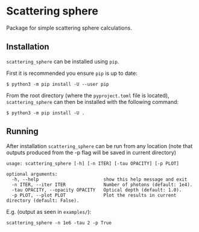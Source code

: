 # Scattering sphere
Package for simple scattering sphere calculations.

## Installation

```scattering_sphere``` can be installed using ```pip```. 

First it is recommended you ensure ```pip``` is up to date:

```
$ python3 -m pip install -U --user pip
```

From the root directory (where the ```pyproject.toml``` file is located),  ```scattering_sphere``` can then be installed with the following command:

```
$ python3 -m pip install -U . 
```

## Running 

After installation ```scattering_sphere``` can be run from any location (note that outputs produced from the -p flag will be saved in current directory) 

```
usage: scattering_sphere [-h] [-n ITER] [-tau OPACITY] [-p PLOT]

optional arguments:
  -h, --help                        show this help message and exit
  -n ITER, --iter ITER              Number of photons (default: 1e4).
  -tau OPACITY, --opacity OPACITY   Optical depth (default: 1.0).
  -p PLOT, --plot PLOT              Plot the results in current directory (default: False).
```

E.g. (output as seen in ```examples/```):
```shell
scattering_sphere -n 1e6 -tau 2 -p True
```

